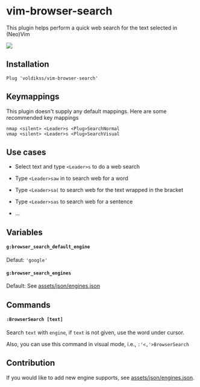 # vim-browser-search

This plugin helps perform a quick web search for the text selected in (Neo)Vim

![](https://user-images.githubusercontent.com/20282795/100518567-4f189580-31cd-11eb-91f1-4d9e70f5aa0a.png)

## Installation

```vim
Plug 'voldikss/vim-browser-search'
```

## Keymappings

This plugin doesn't supply any default mappings. Here are some recommended key mappings

```vim
nmap <silent> <Leader>s <Plug>SearchNormal
vmap <silent> <Leader>s <Plug>SearchVisual
```

## Use cases

- Select text and type `<Leader>s` to do a web search

- Type `<Leader>saw` in to search web for a word

- Type `<Leader>sa(` to search web for the text wrapped in the bracket

- Type `<Leader>sas` to search web for a sentence

- ...

## Variables

#### **`g:browser_search_default_engine`**

Defaut: `'google'`

#### **`g:browser_search_engines`**

Default: See [assets/json/engines.json](assets/json/engines.json)

## Commands

#### `:BrowserSearch [text]`

Search `text` with `engine`, if `text` is not given, use the word under
cursor.

Also, you can use this command in visual mode, i.e., `:'<,'>BrowserSearch`

## Contribution

If you would like to add new engine supports, see
[assets/json/engines.json](assets/json/engines.json).
